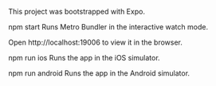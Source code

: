 This project was bootstrapped with Expo.

npm start Runs Metro Bundler in the interactive watch mode.

Open http://localhost:19006 to view it in the browser.

npm run ios Runs the app in the iOS simulator.

npm run android Runs the app in the Android simulator.
